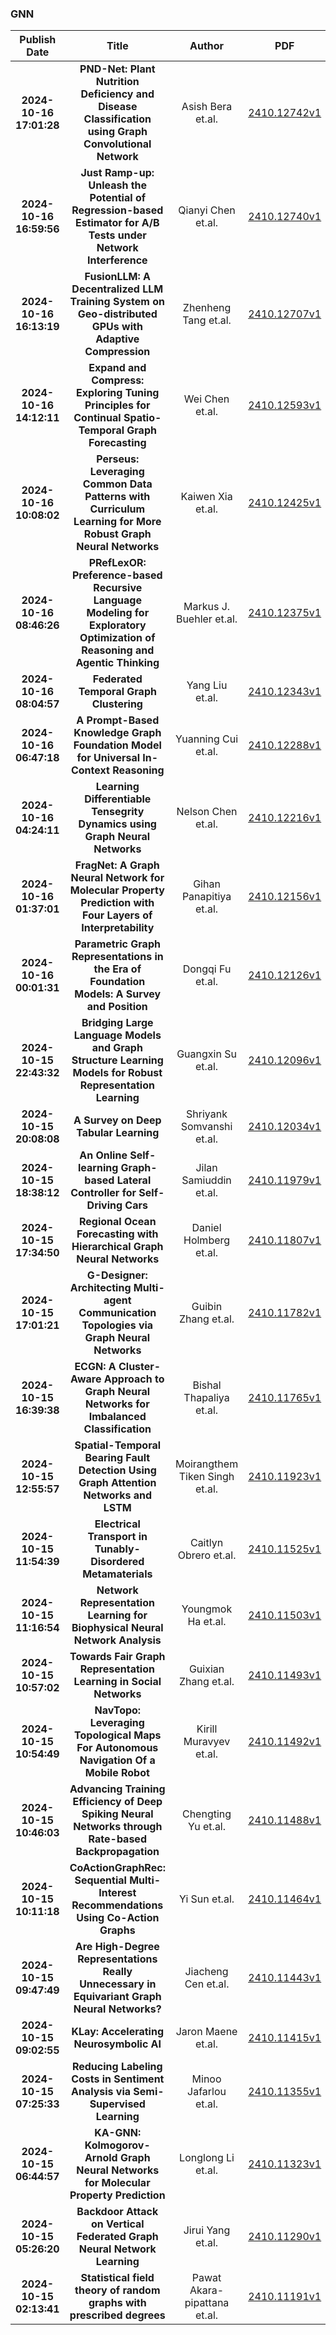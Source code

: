 
### GNN
|Publish Date|Title|Author|PDF|Code|
| :---: | :---: | :---: | :---: | :---: |
|**2024-10-16 17:01:28**|**PND-Net: Plant Nutrition Deficiency and Disease Classification using   Graph Convolutional Network**|Asish Bera et.al.|[2410.12742v1](http://arxiv.org/abs/2410.12742v1)|null|
|**2024-10-16 16:59:56**|**Just Ramp-up: Unleash the Potential of Regression-based Estimator for   A/B Tests under Network Interference**|Qianyi Chen et.al.|[2410.12740v1](http://arxiv.org/abs/2410.12740v1)|null|
|**2024-10-16 16:13:19**|**FusionLLM: A Decentralized LLM Training System on Geo-distributed GPUs   with Adaptive Compression**|Zhenheng Tang et.al.|[2410.12707v1](http://arxiv.org/abs/2410.12707v1)|null|
|**2024-10-16 14:12:11**|**Expand and Compress: Exploring Tuning Principles for Continual   Spatio-Temporal Graph Forecasting**|Wei Chen et.al.|[2410.12593v1](http://arxiv.org/abs/2410.12593v1)|null|
|**2024-10-16 10:08:02**|**Perseus: Leveraging Common Data Patterns with Curriculum Learning for   More Robust Graph Neural Networks**|Kaiwen Xia et.al.|[2410.12425v1](http://arxiv.org/abs/2410.12425v1)|null|
|**2024-10-16 08:46:26**|**PRefLexOR: Preference-based Recursive Language Modeling for Exploratory   Optimization of Reasoning and Agentic Thinking**|Markus J. Buehler et.al.|[2410.12375v1](http://arxiv.org/abs/2410.12375v1)|null|
|**2024-10-16 08:04:57**|**Federated Temporal Graph Clustering**|Yang Liu et.al.|[2410.12343v1](http://arxiv.org/abs/2410.12343v1)|null|
|**2024-10-16 06:47:18**|**A Prompt-Based Knowledge Graph Foundation Model for Universal In-Context   Reasoning**|Yuanning Cui et.al.|[2410.12288v1](http://arxiv.org/abs/2410.12288v1)|[link](https://github.com/nju-websoft/KG-ICL)|
|**2024-10-16 04:24:11**|**Learning Differentiable Tensegrity Dynamics using Graph Neural Networks**|Nelson Chen et.al.|[2410.12216v1](http://arxiv.org/abs/2410.12216v1)|[link](https://github.com/nchen9191/tensegrity_gnn_simulator_public)|
|**2024-10-16 01:37:01**|**FragNet: A Graph Neural Network for Molecular Property Prediction with   Four Layers of Interpretability**|Gihan Panapitiya et.al.|[2410.12156v1](http://arxiv.org/abs/2410.12156v1)|null|
|**2024-10-16 00:01:31**|**Parametric Graph Representations in the Era of Foundation Models: A   Survey and Position**|Dongqi Fu et.al.|[2410.12126v1](http://arxiv.org/abs/2410.12126v1)|null|
|**2024-10-15 22:43:32**|**Bridging Large Language Models and Graph Structure Learning Models for   Robust Representation Learning**|Guangxin Su et.al.|[2410.12096v1](http://arxiv.org/abs/2410.12096v1)|null|
|**2024-10-15 20:08:08**|**A Survey on Deep Tabular Learning**|Shriyank Somvanshi et.al.|[2410.12034v1](http://arxiv.org/abs/2410.12034v1)|null|
|**2024-10-15 18:38:12**|**An Online Self-learning Graph-based Lateral Controller for Self-Driving   Cars**|Jilan Samiuddin et.al.|[2410.11979v1](http://arxiv.org/abs/2410.11979v1)|null|
|**2024-10-15 17:34:50**|**Regional Ocean Forecasting with Hierarchical Graph Neural Networks**|Daniel Holmberg et.al.|[2410.11807v1](http://arxiv.org/abs/2410.11807v1)|null|
|**2024-10-15 17:01:21**|**G-Designer: Architecting Multi-agent Communication Topologies via Graph   Neural Networks**|Guibin Zhang et.al.|[2410.11782v1](http://arxiv.org/abs/2410.11782v1)|null|
|**2024-10-15 16:39:38**|**ECGN: A Cluster-Aware Approach to Graph Neural Networks for Imbalanced   Classification**|Bishal Thapaliya et.al.|[2410.11765v1](http://arxiv.org/abs/2410.11765v1)|[link](https://github.com/anonymous753341/ecgn)|
|**2024-10-15 12:55:57**|**Spatial-Temporal Bearing Fault Detection Using Graph Attention Networks   and LSTM**|Moirangthem Tiken Singh et.al.|[2410.11923v1](http://arxiv.org/abs/2410.11923v1)|null|
|**2024-10-15 11:54:39**|**Electrical Transport in Tunably-Disordered Metamaterials**|Caitlyn Obrero et.al.|[2410.11525v1](http://arxiv.org/abs/2410.11525v1)|null|
|**2024-10-15 11:16:54**|**Network Representation Learning for Biophysical Neural Network Analysis**|Youngmok Ha et.al.|[2410.11503v1](http://arxiv.org/abs/2410.11503v1)|null|
|**2024-10-15 10:57:02**|**Towards Fair Graph Representation Learning in Social Networks**|Guixian Zhang et.al.|[2410.11493v1](http://arxiv.org/abs/2410.11493v1)|null|
|**2024-10-15 10:54:49**|**NavTopo: Leveraging Topological Maps For Autonomous Navigation Of a   Mobile Robot**|Kirill Muravyev et.al.|[2410.11492v1](http://arxiv.org/abs/2410.11492v1)|null|
|**2024-10-15 10:46:03**|**Advancing Training Efficiency of Deep Spiking Neural Networks through   Rate-based Backpropagation**|Chengting Yu et.al.|[2410.11488v1](http://arxiv.org/abs/2410.11488v1)|[link](https://github.com/tab-ct/rate-based-backpropagation)|
|**2024-10-15 10:11:18**|**CoActionGraphRec: Sequential Multi-Interest Recommendations Using   Co-Action Graphs**|Yi Sun et.al.|[2410.11464v1](http://arxiv.org/abs/2410.11464v1)|null|
|**2024-10-15 09:47:49**|**Are High-Degree Representations Really Unnecessary in Equivariant Graph   Neural Networks?**|Jiacheng Cen et.al.|[2410.11443v1](http://arxiv.org/abs/2410.11443v1)|null|
|**2024-10-15 09:02:55**|**KLay: Accelerating Neurosymbolic AI**|Jaron Maene et.al.|[2410.11415v1](http://arxiv.org/abs/2410.11415v1)|null|
|**2024-10-15 07:25:33**|**Reducing Labeling Costs in Sentiment Analysis via Semi-Supervised   Learning**|Minoo Jafarlou et.al.|[2410.11355v1](http://arxiv.org/abs/2410.11355v1)|null|
|**2024-10-15 06:44:57**|**KA-GNN: Kolmogorov-Arnold Graph Neural Networks for Molecular Property   Prediction**|Longlong Li et.al.|[2410.11323v1](http://arxiv.org/abs/2410.11323v1)|null|
|**2024-10-15 05:26:20**|**Backdoor Attack on Vertical Federated Graph Neural Network Learning**|Jirui Yang et.al.|[2410.11290v1](http://arxiv.org/abs/2410.11290v1)|null|
|**2024-10-15 02:13:41**|**Statistical field theory of random graphs with prescribed degrees**|Pawat Akara-pipattana et.al.|[2410.11191v1](http://arxiv.org/abs/2410.11191v1)|null|
